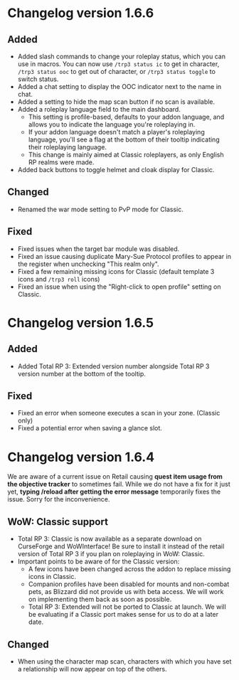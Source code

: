 # Changelog version 1.6.6

## Added

- Added slash commands to change your roleplay status, which you can use in macros. You can now use `/trp3 status ic` to get in character, `/trp3 status ooc` to get out of character, or `/trp3 status toggle` to switch status.
- Added a chat setting to display the OOC indicator next to the name in chat.
- Added a setting to hide the map scan button if no scan is available.
- Added a roleplay language field to the main dashboard.
  - This setting is profile-based, defaults to your addon language, and allows you to indicate the language you're roleplaying in.
  - If your addon language doesn't match a player's roleplaying language, you'll see a flag at the bottom of their tooltip indicating their roleplaying language.
  - This change is mainly aimed at Classic roleplayers, as only English RP realms were made.
- Added back buttons to toggle helmet and cloak display for Classic.

## Changed

- Renamed the war mode setting to PvP mode for Classic.

## Fixed

- Fixed issues when the target bar module was disabled.
- Fixed an issue causing duplicate Mary-Sue Protocol profiles to appear in the register when unchecking "This realm only".
- Fixed a few remaining missing icons for Classic (default template 3 icons and `/trp3 roll` icons)
- Fixed an issue when using the "Right-click to open profile" setting on Classic.

# Changelog version 1.6.5

## Added

- Added Total RP 3: Extended version number alongside Total RP 3 version number at the bottom of the tooltip.

## Fixed

- Fixed an error when someone executes a scan in your zone. (Classic only)
- Fixed a potential error when saving a glance slot.

# Changelog version 1.6.4

We are aware of a current issue on Retail causing **quest item usage from the objective tracker** to sometimes fail. While we do not have a fix for it just yet, **typing /reload after getting the error message** temporarily fixes the issue. Sorry for the inconvenience.

## WoW: Classic support

- Total RP 3: Classic is now available as a separate download on CurseForge and WoWInterface! Be sure to install it instead of the retail version of Total RP 3 if you plan on roleplaying in WoW: Classic.
- Important points to be aware of for the Classic version:
  - A few icons have been changed across the addon to replace missing icons in Classic.
  - Companion profiles have been disabled for mounts and non-combat pets, as Blizzard did not provide us with beta access. We will work on implementing them back as soon as possible.
  - Total RP 3: Extended will not be ported to Classic at launch. We will be evaluating if a Classic port makes sense for us to do at a later date.

## Changed

- When using the character map scan, characters with which you have set a relationship will now appear on top of the others.
